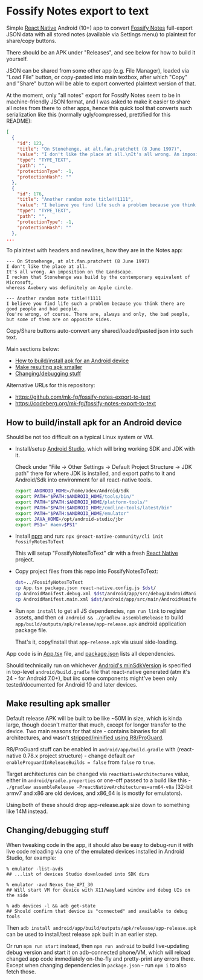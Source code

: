 # Fossify Notes export to text

Simple [React Native] Android (10+) app to convert [Fossify Notes] full-export JSON data
with all stored notes (available via Settings menu) to plaintext for share/copy buttons.

There should be an APK under "Releases", and see below for how to build it yourself.

JSON can be shared from some other app (e.g. File Manager),
loaded via "Load File" button, or copy-pasted into main textbox,
after which "Copy" and "Share" button will be able to export converted
plaintext version of that.

At the moment, only "all notes" export for Fossify Notes seem to be in
machine-friendly JSON format, and I was asked to make it easier to share all
notes from there to other apps, hence this quick tool that converts such
serialization like this (normally ugly/compressed, prettified for this README):

``` json
[
  {
    "id": 123,
    "title": "On Stonehenge, at alt.fan.pratchett (8 June 1997)",
    "value": "I don't like the place at all.\nIt's all wrong. An imposition on the Landscape.\nI reckon that Stonehenge was build by the contemporary equivalent of Microsoft,\nwhereas Avebury was definitely an Apple circle.",
    "type": "TYPE_TEXT",
    "path": "",
    "protectionType": -1,
    "protectionHash": ""
  },
  {
    "id": 176,
    "title": "Another random note title!!1111",
    "value": "I believe you find life such a problem because you think there are good people and bad people.\nYou're wrong, of course. There are, always and only, the bad people, but some of them are on opposite sides.",
    "type": "TYPE_TEXT",
    "path": "",
    "protectionType": -1,
    "protectionHash": ""
  },
...
```

To plaintext with headers and newlines, how they are in the Notes app:

```
--- On Stonehenge, at alt.fan.pratchett (8 June 1997)
I don't like the place at all.
It's all wrong. An imposition on the Landscape.
I reckon that Stonehenge was build by the contemporary equivalent of Microsoft,
whereas Avebury was definitely an Apple circle.

--- Another random note title!!1111
I believe you find life such a problem because you think there are good people and bad people.
You're wrong, of course. There are, always and only, the bad people, but some of them are on opposite sides.
```

Copy/Share buttons auto-convert any shared/loaded/pasted json into such text.

[React Native]: https://reactnative.dev/
[Fossify Notes]: https://github.com/FossifyOrg/Notes

Main sections below:

- [How to build/install apk for an Android device]
- [Make resulting apk smaller](#hdr-make_resulting_apk_smaller)
- [Changing/debugging stuff](#hdr-changing_debugging_stuff)

[How to build/install apk for an Android device]:
  #hdr-how_to_build_install_apk_for_an_android_.BZte

Alternative URLs for this repository:

- <https://github.com/mk-fg/fossify-notes-export-to-text>
- <https://codeberg.org/mk-fg/fossify-notes-export-to-text>


<a name=hdr-how_to_build_install_apk_for_an_android_.BZte></a>
## How to build/install apk for an Android device

Should be not too difficult on a typical Linux system or VM.

- Install/setup [Android Studio], which will bring working SDK and JDK with it.

    Check under "File -> Other Settings -> Default Project Structure -> JDK path"
    there for where JDK is installed, and export paths to it and Android/Sdk into
    environment for all react-native tools.

    ``` sh
    export ANDROID_HOME=/home/adev/Android/Sdk
    export PATH="$PATH:$ANDROID_HOME/tools/bin/"
    export PATH="$PATH:$ANDROID_HOME/platform-tools/"
    export PATH="$PATH:$ANDROID_HOME/cmdline-tools/latest/bin"
    export PATH="$PATH:$ANDROID_HOME/emulator"
    export JAVA_HOME=/opt/android-studio/jbr
    export PS1=" #aenv$PS1"
    ```

- Install [npm] and run: `npx @react-native-community/cli init FossifyNotesToText`

    This will setup "FossifyNotesToText" dir with a fresh [React Native] project.

- Copy project files from this repo into FossifyNotesToText:

    ``` sh
    dst=../FossifyNotesToText
    cp App.tsx package.json react-native.config.js $dst/
    cp AndroidManifest.debug.xml $dst/android/app/src/debug/AndroidManifest.xml
    cp AndroidManifest.main.xml $dst/android/app/src/main/AndroidManifest.xml
    ```

- Run `npm install` to get all JS dependencies, `npm run link` to register assets,
  and then `cd android && ./gradlew assembleRelease` to build
  `app/build/outputs/apk/release/app-release.apk` android application package file.

  That's it, copy/install that `app-release.apk` via usual side-loading.

App code is in [App.tsx] file, and [package.json] lists all dependencies.

Should technically run on whichever [Android's minSdkVersion] is specified in top-level
`android/build.gradle` file that react-native generated (atm it's 24 - for Android 7.0+),
but iirc some components might've been only tested/documented for Android 10 and later devices.

[Android Studio]: https://developer.android.com/studio
[npm]: https://www.npmjs.com/
[App.tsx]: App.tsx
[package.json]: package.json
[Android's minSdkVersion]: https://apilevels.com/


<a name=hdr-make_resulting_apk_smaller></a>
## Make resulting apk smaller

Default release APK will be built to be like ~50M in size, which is kinda large,
though doesn't matter that much, except for longer transfer to the device.
Two main reasons for that size - contains binaries for all architectures,
and wasn't [stripped/minified using R8/ProGuard].

R8/ProGuard stuff can be enabled in `android/app/build.gradle` with
(react-native 0.78.x project structure) - change default
`def enableProguardInReleaseBuilds = false` from `false` ro `true`.

Target architectures can be changed via `reactNativeArchitectures` value,
either in `android/gradle.properties` or one-off passed to a build like this -
`./gradlew assembleRelease -PreactNativeArchitectures=arm64-v8a`
(32-bit armv7 and x86 are old devices, and x86_64 is is mostly for emulators).

Using both of these should drop app-release.apk size down to something like 14M instead.

[stripped/minified using R8/ProGuard]: https://developer.android.com/build/shrink-code


<a name=hdr-changing_debugging_stuff></a>
## Changing/debugging stuff

When tweaking code in the app, it should also be easy to debug-run it with
live code reloading via one of the emulated devices installed in Android Studio,
for example:

``` console
% emulator -list-avds
## ...list of devices Studio downloaded into SDK dirs

% emulator -avd Nexus_One_API_30
## Will start VM for device with X11/wayland window and debug UIs on the side

% adb devices -l && adb get-state
## Should confirm that device is "connected" and available to debug tools
```

Then `adb install android/app/build/outputs/apk/release/app-release.apk`
can be used to install/test release apk built in an earlier step.

Or run `npm run start` instead, then `npm run android` to build live-updating
debug version and start it on adb-connected phone/VM, which will reload
changed app code immediately on-the-fly and pretty-print any errors there.
Except when changing dependencies in `package.json` - run `npm i` to also fetch those.
